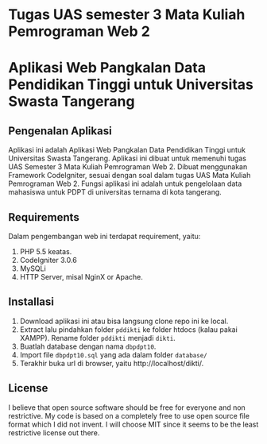 Tugas UAS semester 3 Mata Kuliah Pemrograman Web 2
===================================================
Aplikasi Web Pangkalan Data Pendidikan Tinggi untuk Universitas Swasta Tangerang
================================================================================

## Pengenalan Aplikasi
Aplikasi ini adalah Aplikasi Web Pangkalan Data Pendidikan Tinggi untuk Universitas Swasta Tangerang. Aplikasi ini dibuat untuk memenuhi tugas UAS Semester 3 Mata Kuliah Pemrograman Web 2. Dibuat menggunakan Framework CodeIgniter, sesuai dengan soal dalam tugas UAS Mata Kuliah Pemrograman Web 2. Fungsi aplikasi ini adalah untuk pengelolaan data mahasiswa untuk PDPT di universitas ternama di kota tangerang.

## Requirements
Dalam pengembangan web ini terdapat requirement, yaitu:
1. PHP 5.5 keatas.
2. CodeIgniter 3.0.6
3. MySQLi
4. HTTP Server, misal NginX or Apache.

## Installasi
1. Download aplikasi ini atau bisa langsung clone repo ini ke local.
2. Extract lalu pindahkan folder `pddikti` ke folder htdocs (kalau pakai XAMPP). Rename folder `pddikti` menjadi `dikti`.
3. Buatlah database dengan nama `dbpdpt10`.
4. Import file `dbpdpt10.sql` yang ada dalam folder `database/`
5. Terakhir buka url di browser, yaitu http://localhost/dikti/.

## License
I believe that open source software should be free for everyone and non restrictive. My code is based on a completely free to use open source file format which I did not invent. I will choose MIT since it seems to be the least restrictive license out there.

